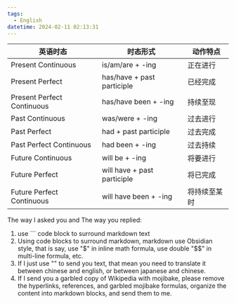 ```yaml
---
tags:
  - English
datetime: 2024-02-11 02:13:31
---
```


| 英语时态                       | 时态形式                        | 动作特点   |
| -------------------------- | --------------------------- | ------ |
| Present Continuous         | is/am/are + -ing            | 正在进行   |
| Present Perfect            | has/have + past participle  | 已经完成   |
| Present Perfect Continuous | has/have been + -ing        | 持续至现   |
| Past Continuous            | was/were + -ing             | 过去进行   |
| Past Perfect               | had + past participle       | 过去完成   |
| Past Perfect Continuous    | had been + -ing             | 过去持续   |
| Future Continuous          | will be + -ing              | 将要进行   |
| Future Perfect             | will have + past participle | 将已完成   |
| Future Perfect Continuous  | will have been + -ing       | 将持续至某时 |


The way I asked you and The way you replied:
1. use ``` code block to surround markdown text
2. Using code blocks to surround markdown, markdown use Obsidian style, that is say, use "$" in inline math formula, use double "$$" in multi-line formula, etc.
3. If I just use "" to send you text, that mean you need to translate it between chinese and english, or between japanese and chinese.
4. If I send you a garbled copy of Wikipedia with mojibake, please remove the hyperlinks, references, and garbled mojibake formulas, organize the content into markdown blocks, and send them to me.